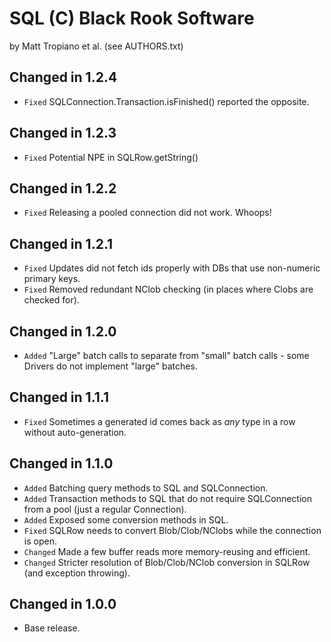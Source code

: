 SQL (C) Black Rook Software 
===========================
by Matt Tropiano et al. (see AUTHORS.txt)


Changed in 1.2.4
----------------

- `Fixed` SQLConnection.Transaction.isFinished() reported the opposite.


Changed in 1.2.3
----------------

- `Fixed` Potential NPE in SQLRow.getString()


Changed in 1.2.2
----------------

- `Fixed` Releasing a pooled connection did not work. Whoops!


Changed in 1.2.1
----------------

- `Fixed` Updates did not fetch ids properly with DBs that use non-numeric primary keys.
- `Fixed` Removed redundant NClob checking (in places where Clobs are checked for).


Changed in 1.2.0
----------------

- `Added` "Large" batch calls to separate from "small" batch calls - some Drivers do not implement "large" batches.


Changed in 1.1.1
----------------

- `Fixed` Sometimes a generated id comes back as *any* type in a row without auto-generation.


Changed in 1.1.0
----------------

- `Added` Batching query methods to SQL and SQLConnection.
- `Added` Transaction methods to SQL that do not require SQLConnection from a pool (just a regular Connection). 
- `Added` Exposed some conversion methods in SQL. 
- `Fixed` SQLRow needs to convert Blob/Clob/NClobs while the connection is open. 
- `Changed` Made a few buffer reads more memory-reusing and efficient. 
- `Changed` Stricter resolution of Blob/Clob/NClob conversion in SQLRow (and exception throwing). 


Changed in 1.0.0
----------------

- Base release.
